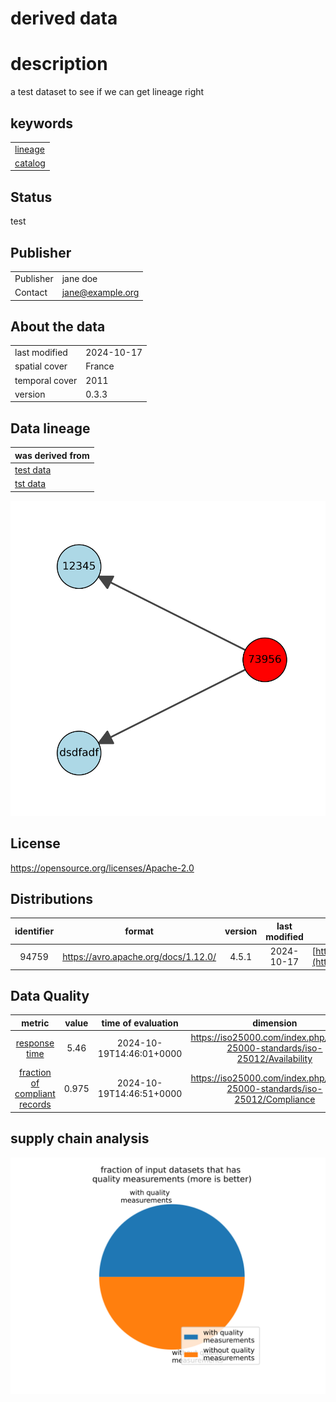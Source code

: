
derived data
============

# description
  
a test dataset to see if we can get lineage right
## keywords

||
| :--- |
|[lineage](fdcshjnfdscahjn.md)|
|[catalog](sdfjlhgfvrkhlsfd.md)|

## Status


test
## Publisher

|||
| :--- | :--- |
|Publisher|jane doe|
|Contact|jane@example.org|

## About the data

|||
| :--- | :--- |
|last modified|2024-10-17|
|spatial cover|France|
|temporal cover|2011|
|version|0.3.3|

## Data lineage

|was derived from|
| :--- |
|[test data](12345.md)|
|[tst data](dsdfadf.md)|
  
![Lineage overview](figures/73956_lineage.svg)
## License


https://opensource.org/licenses/Apache-2.0
## Distributions

|identifier|format|version|last modified|access url|
| :---: | :---: | :---: | :---: | :---: |
|94759|https://avro.apache.org/docs/1.12.0/|4.5.1|2024-10-17|[https://www.example.org/lineagetest.avro](https://www.example.org/lineagetest.avro)|

## Data Quality

|metric|value|time of evaluation|dimension|
| :---: | :---: | :---: | :---: |
|[response time](kd84jsd8wksyf.md)|5.46|2024-10-19T14:46:01+0000|https://iso25000.com/index.php/en/iso-25000-standards/iso-25012/Availability|
|[fraction of compliant records](ja9EJDS8E.md)|0.975|2024-10-19T14:46:51+0000|https://iso25000.com/index.php/en/iso-25000-standards/iso-25012/Compliance|

## supply chain analysis
  
![supply chain analysis](figures/73956_supply_chain.svg)